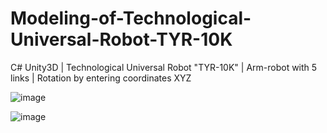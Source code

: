 # Modeling-of-Technological-Universal-Robot-TYR-10K

C# Unity3D | Technological Universal Robot "TYR-10K" | Arm-robot with 5 links | Rotation by entering coordinates XYZ

![image](https://user-images.githubusercontent.com/108289683/176012023-86d2a655-0594-4ba4-b36f-6a0368881a42.png)

![image](https://user-images.githubusercontent.com/108289683/176012928-e3456de4-7604-4c23-9441-bc6082524776.png)

